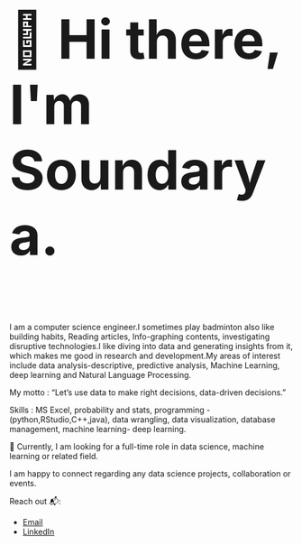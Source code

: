  <h3 style="font-size:10vw">👋 Hi there, I'm Soundarya.</h3>
I am a computer science engineer.I sometimes play badminton also like building habits, Reading articles, Info-graphing contents, investigating disruptive technologies.I like diving into data and generating insights from it, which makes me good in research and development.My areas of interest include data analysis-descriptive, predictive analysis, Machine Learning, deep learning and Natural Language Processing. 

My motto :  “Let’s use data to make right decisions, data-driven decisions.”

Skills : MS Excel, probability and stats, programming - (python,RStudio,C++,java), data wrangling, data visualization, database management,  machine learning- deep learning.

🔭 Currently, I am looking for a full-time role in data science, machine learning or related field.

I am happy to connect regarding any data science projects, collaboration  or events.

Reach out 📬:
<ul>
  <li><a href="mailto: miranam1997@gmail.com">Email</a></li>
  <li><a href="https://www.linkedin.com/in/soundarya-miranam-7a4766160/">LinkedIn</a></li>
</ul> 


